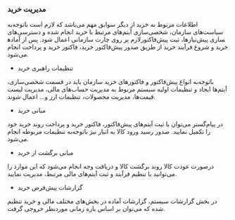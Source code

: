 
### مدیریت خرید 


اطلاعات مربوط به خرید از دیگر سوابق مهم می‌باشد که لازم است باتوجه‌به سیاست‌‌های سازمان، شخصی‌سازی آیتم‌های مرتبط با خرید انجام شده و دسترسی‌های لازم بر روی چارت سازمانی اعمال شود. پس از آماده‎سازی پیش‌نیاز‌ها، ثبت پیش‌فاکتور خرید و شروع فرآیند خرید از طریق صدور پیش‌فاکتور خرید، فاکتور خرید و پرداخت انجام می‌شود.


- تنظیمات راهبری خرید

باتوجه‌به انواع پیش‌فاکتور و فاکتور‌های خرید سازمان باید در قسمت شخصی‌سازی، آیتم‌ها ایجاد و تنظیمات اولیه سیستم مربوط به مدیریت حساب‌های مالی، مدیریت لیست قیمت‌ها، مدیریت محصولات، تنظیمات ارز و... اعمال شوند.


- مبانی خرید


در پیام‌گستر می‌توان با ثبت آیتم‌های پیش‌فاکتور، فاکتور خرید و پرداخت روند خرید خود را تکمیل نمایید. صدور رسید ورود کالا به انبار نیز باتوجه‌به تنظیمات مربوطه انجام می‌شود.


- مبانی برگشت از خرید

درصورت عودت کالا روند برگشت کالا و دریافت وجه انجام می‌شود که این موارد را می‌توانید با تنظیم فرآیند و ثبت آیتم‌های مالی مرتبط، مدیریت نمایید.


- گزارشات پیش‌فرض خرید


در بخش گزارشات سیستم، گزارشات آماده در بخش‌های مختلف مالی و خرید تنظیم شده که می‌توان بر اساس بازه زمانی موردنظر خروجی گرفت.
